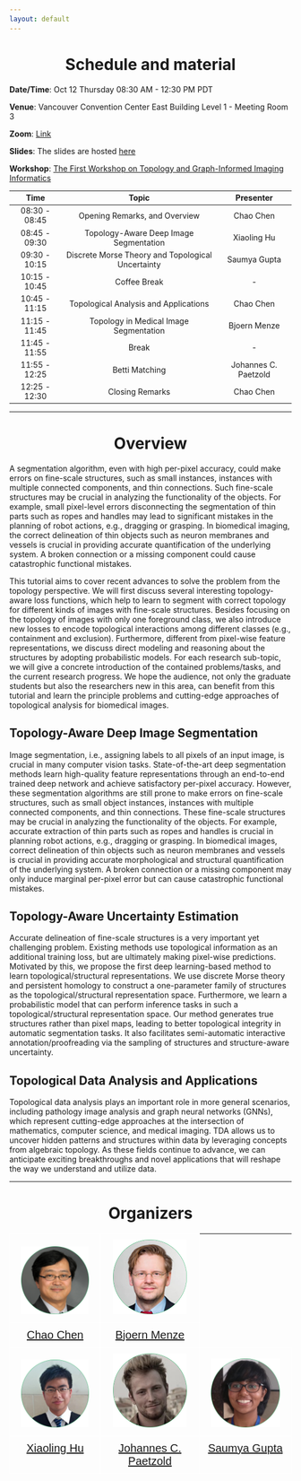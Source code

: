 ```yaml
---
layout: default
---
```


<h1 style="text-align: center;">Schedule and material</h1>

**Date/Time**: Oct 12 Thursday 08:30 AM - 12:30 PM PDT

**Venue**: Vancouver Convention Center East Building Level 1 - Meeting Room 3

**Zoom**: [Link](https://us02web.zoom.us/j/89550470833?pwd=bzdFTlJNWUxWeDlyTlp1OGc4bDZrUT09) 

**Slides**: The slides are hosted [here](https://drive.google.com/drive/folders/1YypeRgtjy3Jc-fg7PY2Y5LsQPFzussk6?usp=sharing)

**Workshop**: [The First Workshop on Topology and Graph-Informed Imaging Informatics](First_TGI_2024.md)

|     Time      |                           Topic                           |       Presenter      |
|:-------------:|:---------------------------------------------------------:|:--------------------:|
| 08:30 - 08:45 |               Opening Remarks, and Overview               |       Chao Chen      |
| 08:45 - 09:30 |          Topology-Aware Deep Image Segmentation           |      Xiaoling Hu     |
| 09:30 - 10:15 |     Discrete Morse Theory and Topological Uncertainty     |     Saumya Gupta     |
| 10:15 - 10:45 |                       Coffee Break                        |           -          |
| 10:45 - 11:15 |           Topological Analysis and Applications           |       Chao Chen      |
| 11:15 - 11:45 |           Topology in Medical Image Segmentation          |     Bjoern Menze     |
| 11:45 - 11:55 |                           Break                           |           -          |
| 11:55 - 12:25 |                       Betti Matching                      | Johannes C. Paetzold |
| 12:25 - 12:30 |                      Closing Remarks                      |       Chao Chen      |

* * *

<h1 style="text-align: center;">Overview</h1>

A segmentation algorithm, even with high per-pixel accuracy, could make errors on fine-scale structures, such as small instances, instances with multiple connected components, and thin connections. Such fine-scale structures may be crucial in analyzing the functionality of the objects. For example, small pixel-level errors disconnecting the segmentation of thin parts such as ropes and handles may lead to significant mistakes in the planning of robot actions, e.g., dragging or grasping. In biomedical imaging, the correct delineation of thin objects such as neuron membranes and vessels is crucial in providing accurate quantification of the underlying system. A broken connection or a missing component could cause catastrophic functional mistakes.

This tutorial aims to cover recent advances to solve the problem from the topology perspective. We will first discuss several interesting topology-aware loss functions, which help to learn to segment with correct topology for different kinds of images with fine-scale structures. Besides focusing on the topology of images with only one foreground class, we also introduce new losses to encode topological interactions among different classes (e.g., containment and exclusion). Furthermore, different from pixel-wise feature representations, we discuss direct modeling and reasoning about the structures by adopting probabilistic models. For each research sub-topic, we will give a concrete introduction of the contained problems/tasks, and the current research progress. We hope the audience, not only the graduate students but also the researchers new in this area, can benefit from this tutorial and learn the principle problems and cutting-edge approaches of topological analysis for biomedical images.

## Topology-Aware Deep Image Segmentation
Image segmentation, i.e., assigning labels to all pixels of an input image, is crucial in many computer vision tasks. State-of-the-art deep segmentation methods learn high-quality feature representations through an end-to-end trained deep network and achieve satisfactory per-pixel accuracy. However, these segmentation algorithms are still prone to make errors on fine-scale structures, such as small object instances, instances with multiple connected components, and thin connections. These fine-scale structures may be crucial in analyzing the functionality of the objects. For example, accurate extraction of thin parts such as ropes and handles is crucial in planning robot actions, e.g., dragging or grasping. In biomedical images, correct delineation of thin objects such as neuron membranes and vessels is crucial in providing accurate morphological and structural quantification of the underlying system. A broken connection or a missing component may only induce marginal per-pixel error but can cause catastrophic functional mistakes.

## Topology-Aware Uncertainty Estimation
Accurate delineation of fine-scale structures is a very important yet challenging problem. Existing methods use topological information as an additional training loss, but are ultimately making pixel-wise predictions. Motivated by this, we propose the first deep learning-based method to learn topological/structural representations. We use discrete Morse theory and persistent homology to construct a one-parameter family of structures as the topological/structural representation space. Furthermore, we learn a probabilistic model that can perform inference tasks in such a topological/structural representation space. Our method generates true structures rather than pixel maps, leading to better topological integrity in automatic segmentation tasks. It also facilitates semi-automatic interactive annotation/proofreading via the sampling of structures and structure-aware uncertainty.

## Topological Data Analysis and Applications
Topological data analysis plays an important role in more general scenarios, including pathology image analysis and graph neural networks (GNNs), which represent cutting-edge approaches at the intersection of mathematics, computer science, and medical imaging. TDA allows us to uncover hidden patterns and structures within data by leveraging concepts from algebraic topology. As these fields continue to advance, we can anticipate exciting breakthroughs and novel applications that will reshape the way we understand and utilize data.

* * *

<h1 style="text-align: center;">Organizers</h1>

<style type="text/css">
.tg  {border-collapse:collapse;border-spacing:0;}
.tg td{border-color:#ffffff;border-style:solid;border-width:1px;font-family:Arial, sans-serif;font-size:20px;
  overflow:hidden;padding:10px 5px;word-break:normal;}
.tg th{border-color:#ffffff;border-style:solid;border-width:1px;font-family:Arial, sans-serif;font-size:20px;
  font-weight:normal;overflow:hidden;padding:10px 5px;word-break:normal;}
.tg .tg-pb0m{border-color:#ffffff;text-align:center;vertical-align:bottom}
.tg .tg-c3ow{border-color:#ffffff;text-align:center;vertical-align:top}
</style>

<table class="tg">
<tbody>
  <tr>
    <td class="tg-pb0m"><img src="/imgs/circle-cc.png" width="80%"></td>
    <td class="tg-pb0m"><img src="/imgs/circle-bm.png" width="80%"></td>
  </tr>
  <tr>
    <td class="tg-c3ow"><a href="https://chaochen.github.io/">Chao Chen</a></td>
    <td class="tg-c3ow"><a href="https://www.dqbm.uzh.ch/en/research/menze.html">Bjoern Menze</a></td>
  </tr>
  <tr>
    <td class="tg-pb0m"><img src="/imgs/circle-xh.png" width="80%"></td>
    <td class="tg-pb0m"><img src="/imgs/circle-jp.png" width="80%"></td>
    <td class="tg-pb0m"><img src="/imgs/circle-sg.png" width="80%"></td>
  </tr>
  <tr>
    <td class="tg-c3ow"><a href="https://huxiaoling.github.io/">Xiaoling Hu</a></td>
    <td class="tg-c3ow"><a href="https://scholar.google.de/citations?user=7Bv7PmgAAAAJ&hl=de">Johannes C. Paetzold</a></td>
    <td class="tg-c3ow"><a href="https://saumya-gupta-26.github.io/">Saumya Gupta</a></td>
  </tr>
</tbody>
</table>

